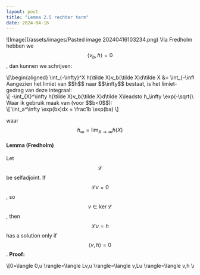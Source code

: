 ```yaml
---
layout: post
title: "Lemma 2.5 rechter term"
date: 2024-04-16
---
```

<style>
.math-container {
    max-width: 100%; /* Set a maximum width to prevent it from expanding the page */
    overflow-x: auto; /* Enable horizontal scrolling */
    white-space: nowrap; /* Prevent the text from wrapping */
}
</style>
![Image](/assets/images/Pasted image 20240416103234.png)
Via Fredholm hebben we $$\langle v_b,h \rangle=0$$, dan kunnen we schrijven:
<div class="math-container">\[\begin{aligned}
\int_{-\infty}^X h(\tilde X)v_b(\tilde X)d\tilde X &= \int_{-\infty}^\infty h(\tilde X)v_b(\tilde X)d\tilde X -\int_{X}^\infty h(\tilde X)v_b(\tilde X)d\tilde X \\
&=\langle h,v_b\rangle - \int_{X}^\infty h(\tilde X)v_b(\tilde X)d\tilde X\\
&= -\int_{X}^\infty h(\tilde X)v_b(\tilde X)d\tilde X
\end{aligned}\]</div>
Aangezien het limiet van $$h$$ naar $$\infty$$ bestaat, is het limiet-gedrag van deze integraal:
<div class="math-container">\[
-\int_{X}^\infty h(\tilde X)v_b(\tilde X)d\tilde X\leadsto  h_\infty  \exp(-\sqrt{\alpha_+}X)+O(E_+^2)
\]</div>
Waar ik gebruik maak van (voor $$b<0$$):
<div class="math-container">\[
\int_a^\infty \exp(bx)dx = \frac1b \exp(ba)
\]</div>


waar $$h_\infty=\lim_{X\to\infty} h(X)$$


#### Lemma (Fredholm)
Let $$\mathcal L$$ be selfadjoint. If $$\mathcal L v=0$$, so $$v\in \ker \mathcal L$$ , then $$\mathcal L u=h$$ has a solution only if $$\langle v,h\rangle=0$$. 
**Proof:**
<div class="math-container">\[0=\langle 0,u \rangle=\langle Lv,u \rangle=\langle v,Lu \rangle=\langle v,h \rangle\]</div>

